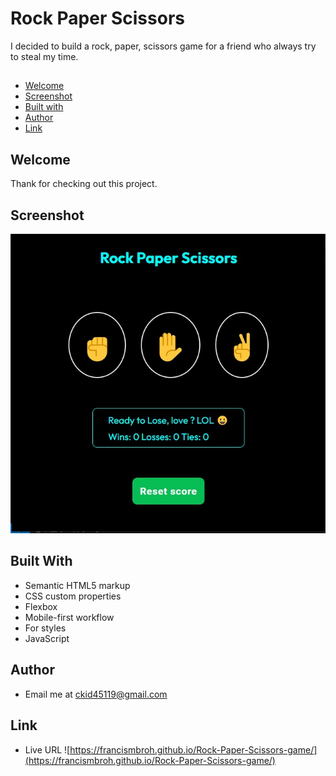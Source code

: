 # Rock Paper Scissors 

I decided to build a rock, paper, scissors game for a friend who always try to steal my time.

##
- [Welcome](#welcome)
- [Screenshot](#screenshot)
- [Built with](#built-with)
- [Author](#author)
- [Link](#link)
## Welcome

Thank for checking out this project.

## Screenshot

![<rock paper scissors.jpg>](<rock paper scissors.jpg>)

## Built With

- Semantic HTML5 markup
- CSS custom properties
- Flexbox
- Mobile-first workflow
- For styles
- JavaScript

## Author

- Email me at ckid45119@gmail.com

## Link

- Live URL ![https://francismbroh.github.io/Rock-Paper-Scissors-game/](https://francismbroh.github.io/Rock-Paper-Scissors-game/)
